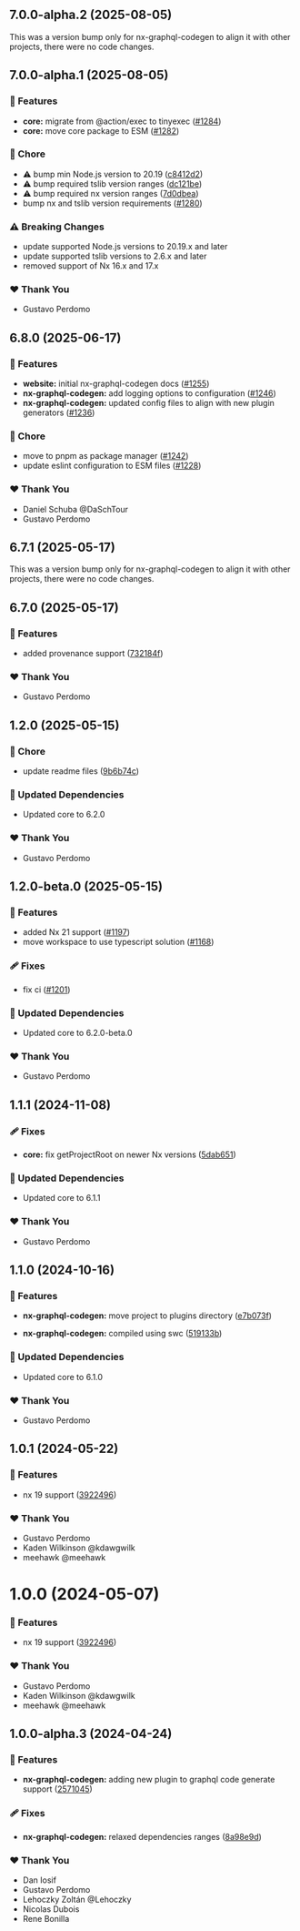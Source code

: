 ## 7.0.0-alpha.2 (2025-08-05)

This was a version bump only for nx-graphql-codegen to align it with other projects, there were no code changes.

## 7.0.0-alpha.1 (2025-08-05)

### 🚀 Features

- **core:** migrate from @action/exec to tinyexec ([#1284](https://github.com/gperdomor/nx-tools/pull/1284))
- **core:** move core package to ESM ([#1282](https://github.com/gperdomor/nx-tools/pull/1282))

### 🏡 Chore

- ⚠️ bump min Node.js version to 20.19 ([c8412d2](https://github.com/gperdomor/nx-tools/commit/c8412d2))
- ⚠️ bump required tslib version ranges ([dc121be](https://github.com/gperdomor/nx-tools/commit/dc121be))
- ⚠️ bump required nx version ranges ([7d0dbea](https://github.com/gperdomor/nx-tools/commit/7d0dbea))
- bump nx and tslib version requirements ([#1280](https://github.com/gperdomor/nx-tools/pull/1280))

### ⚠️ Breaking Changes

- update supported Node.js versions to 20.19.x and later
- update supported tslib versions to 2.6.x and later
- removed support of Nx 16.x and 17.x

### ❤️ Thank You

- Gustavo Perdomo

## 6.8.0 (2025-06-17)

### 🚀 Features

- **website:** initial nx-graphql-codegen docs ([#1255](https://github.com/gperdomor/nx-tools/pull/1255))
- **nx-graphql-codegen:** add logging options to configuration ([#1246](https://github.com/gperdomor/nx-tools/pull/1246))
- **nx-graphql-codegen:** updated config files to align with new plugin generators ([#1236](https://github.com/gperdomor/nx-tools/pull/1236))

### 🏡 Chore

- move to pnpm as package manager ([#1242](https://github.com/gperdomor/nx-tools/pull/1242))
- update eslint configuration to ESM files ([#1228](https://github.com/gperdomor/nx-tools/pull/1228))

### ❤️ Thank You

- Daniel Schuba @DaSchTour
- Gustavo Perdomo

## 6.7.1 (2025-05-17)

This was a version bump only for nx-graphql-codegen to align it with other projects, there were no code changes.

## 6.7.0 (2025-05-17)

### 🚀 Features

- added provenance support ([732184f](https://github.com/gperdomor/nx-tools/commit/732184f))

### ❤️ Thank You

- Gustavo Perdomo

## 1.2.0 (2025-05-15)

### 🏡 Chore

- update readme files ([9b6b74c](https://github.com/gperdomor/nx-tools/commit/9b6b74c))

### 🧱 Updated Dependencies

- Updated core to 6.2.0

### ❤️ Thank You

- Gustavo Perdomo

## 1.2.0-beta.0 (2025-05-15)

### 🚀 Features

- added Nx 21 support ([#1197](https://github.com/gperdomor/nx-tools/pull/1197))
- move workspace to use typescript solution ([#1168](https://github.com/gperdomor/nx-tools/pull/1168))

### 🩹 Fixes

- fix ci ([#1201](https://github.com/gperdomor/nx-tools/pull/1201))

### 🧱 Updated Dependencies

- Updated core to 6.2.0-beta.0

### ❤️ Thank You

- Gustavo Perdomo

## 1.1.1 (2024-11-08)

### 🩹 Fixes

- **core:** fix getProjectRoot on newer Nx versions ([5dab651](https://github.com/gperdomor/nx-tools/commit/5dab651))

### 🧱 Updated Dependencies

- Updated core to 6.1.1

### ❤️ Thank You

- Gustavo Perdomo

## 1.1.0 (2024-10-16)

### 🚀 Features

- **nx-graphql-codegen:** move project to plugins directory ([e7b073f](https://github.com/gperdomor/nx-tools/commit/e7b073f))

- **nx-graphql-codegen:** compiled using swc ([519133b](https://github.com/gperdomor/nx-tools/commit/519133b))

### 🧱 Updated Dependencies

- Updated core to 6.1.0

### ❤️ Thank You

- Gustavo Perdomo

## 1.0.1 (2024-05-22)

### 🚀 Features

- nx 19 support ([3922496](https://github.com/gperdomor/nx-tools/commit/3922496))

### ❤️ Thank You

- Gustavo Perdomo
- Kaden Wilkinson @kdawgwilk
- meehawk @meehawk

# 1.0.0 (2024-05-07)

### 🚀 Features

- nx 19 support ([3922496](https://github.com/gperdomor/nx-tools/commit/3922496))

### ❤️ Thank You

- Gustavo Perdomo
- Kaden Wilkinson @kdawgwilk
- meehawk @meehawk

## 1.0.0-alpha.3 (2024-04-24)

### 🚀 Features

- **nx-graphql-codegen:** adding new plugin to graphql code generate support ([2571045](https://github.com/gperdomor/nx-tools/commit/2571045))

### 🩹 Fixes

- **nx-graphql-codegen:** relaxed dependencies ranges ([8a98e9d](https://github.com/gperdomor/nx-tools/commit/8a98e9d))

### ❤️ Thank You

- Dan Iosif
- Gustavo Perdomo
- Lehoczky Zoltán @Lehoczky
- Nicolas Dubois
- Rene Bonilla
